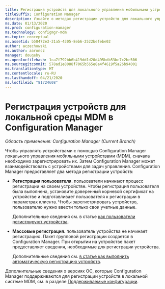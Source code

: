 ```yaml
---
title: Регистрация устройств для локального управления мобильными устройствами
titleSuffix: Configuration Manager
description: Узнайте о методах регистрации устройств для локального управления мобильными устройствами (MDM) в Configuration Manager.
ms.date: 01/13/2020
ms.prod: configuration-manager
ms.technology: configmgr-mdm
ms.topic: conceptual
ms.assetid: b58472e3-31a5-4305-8eb6-2522befebe02
author: aczechowski
ms.author: aaroncz
manager: dougeby
ms.openlocfilehash: 1ca7f792bb6b419dd1d20d495bdb53bc7c2be506
ms.sourcegitcommit: 578ad1e8088f7065b565e8a4f4619f5a26b94001
ms.translationtype: MT
ms.contentlocale: ru-RU
ms.lasthandoff: 04/21/2020
ms.locfileid: "81724608"
---
```

# <a name="enroll-devices-for-on-premises-mdm-in-configuration-manager"></a>Регистрация устройств для локальной среды MDM в Configuration Manager

*Область применения: Configuration Manager (Current Branch)*

Чтобы управлять устройствами с помощью Configuration Manager локального управления мобильными устройствами (MDM), сначала необходимо зарегистрировать их. Затем Configuration Manager может взаимодействовать с устройствами для задач управления. Configuration Manager предоставляет два метода регистрации устройств:

- **Регистрация пользователя**. пользователи начинают процесс регистрации на своем устройстве. Чтобы регистрация пользователя была выполнена, установите доверенный корневой сертификат на устройстве и подготавливает пользователя к регистрации в параметрах клиента. Чтобы зарегистрировать устройство, пользователю нужно ввести только свои учетные данные.

    Дополнительные сведения см. в статье [как пользователи регистрируют устройства](user-enroll-devices-on-premises-mdm.md).

- **Массовые регистрация**. пользователь устройства не начинает регистрацию. Пакет групповой регистрации создается в Configuration Manager. При открытии на устройстве пакет предоставляет сведения, необходимые для регистрации устройства.

    Дополнительные сведения см. [в статье как выполнить автоматическую регистрацию устройств](bulk-enroll-devices-on-premises-mdm.md).

Дополнительные сведения о версиях ОС, которые Configuration Manager поддерживаются для регистрации устройств в локальной системе MDM, см. в разделе [Поддерживаемые конфигурации](../../core/plan-design/configs/supported-operating-systems-for-clients-and-devices.md#bkmk_OnpremOS).
